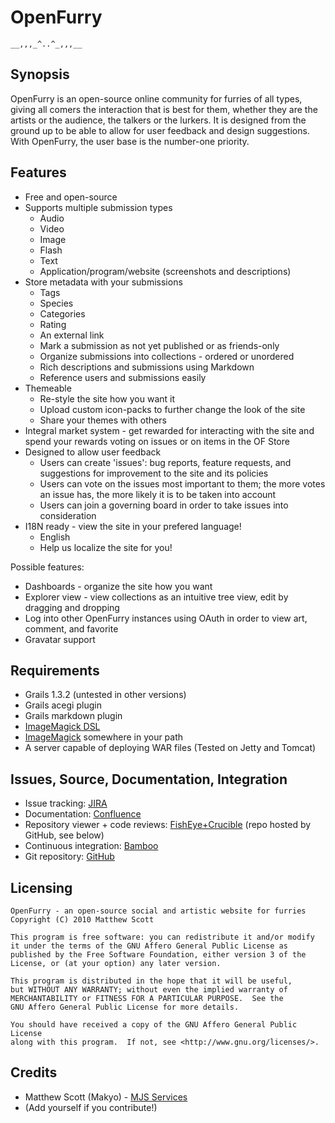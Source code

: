 OpenFurry
=========

    __,,,_^..^_,,,__

Synopsis
--------

OpenFurry is an open-source online community for furries of all types, giving
all comers the interaction that is best for them, whether they are the artists
or the audience, the talkers or the lurkers.  It is designed from the ground
up to be able to allow for user feedback and design suggestions.  With
OpenFurry, the user base is the number-one priority.

Features
--------

* Free and open-source
* Supports multiple submission types
  + Audio
  + Video
  + Image
  + Flash
  + Text
  + Application/program/website (screenshots and descriptions)
* Store metadata with your submissions
  + Tags
  + Species
  + Categories
  + Rating
  + An external link
  + Mark a submission as not yet published or as friends-only
  + Organize submissions into collections - ordered or unordered
  + Rich descriptions and submissions using Markdown
  + Reference users and submissions easily
* Themeable
  + Re-style the site how you want it
  + Upload custom icon-packs to further change the look of the site
  + Share your themes with others
* Integral market system - get rewarded for interacting with the site and spend
  your rewards voting on issues or on items in the OF Store
* Designed to allow user feedback
  + Users can create 'issues': bug reports, feature requests, and suggestions 
    for improvement to the site and its policies
  + Users can vote on the issues most important to them; the more votes
    an issue has, the more likely it is to be taken into account
  + Users can join a governing board in order to take issues into consideration
* I18N ready - view the site in your prefered language!
  + English
  + Help us localize the site for you!

Possible features:

* Dashboards - organize the site how you want
* Explorer view - view collections as an intuitive tree view, edit by dragging
  and dropping
* Log into other OpenFurry instances using OAuth in order to view art, comment,
  and favorite
* Gravatar support

Requirements
------------

* Grails 1.3.2 (untested in other versions)
* Grails acegi plugin
* Grails markdown plugin
* [ImageMagick DSL](http://josh-in-antarctica.blogspot.com/2008/11/imagemagick-dsl.html)
* [ImageMagick](http://www.imagemagick.org/) somewhere in your path
* A server capable of deploying WAR files (Tested on Jetty and Tomcat)

Issues, Source, Documentation, Integration
------------------------------------------

* Issue tracking: [JIRA](http://atl.mjs-svc.com:8080/browse/OF)
* Documentation: [Confluence](http://atl.mjs-svc.com:8090/display/OF)
* Repository viewer + code reviews: [FishEye+Crucible](http://atl.mjs-svc.com:8060/project/OF) (repo hosted by GitHub, see below)
* Continuous integration: [Bamboo](http://atl.mjs-svc.com:8085/browse/OF)
* Git repository: [GitHub](http://github.com/makyo/openfurry)

Licensing
---------

	OpenFurry - an open-source social and artistic website for furries
	Copyright (C) 2010 Matthew Scott

	This program is free software: you can redistribute it and/or modify
	it under the terms of the GNU Affero General Public License as
	published by the Free Software Foundation, either version 3 of the
	License, or (at your option) any later version.

	This program is distributed in the hope that it will be useful,
	but WITHOUT ANY WARRANTY; without even the implied warranty of
	MERCHANTABILITY or FITNESS FOR A PARTICULAR PURPOSE.  See the
	GNU Affero General Public License for more details.

	You should have received a copy of the GNU Affero General Public License
	along with this program.  If not, see <http://www.gnu.org/licenses/>.

Credits
-------

* Matthew Scott (Makyo) - [MJS Services](http://mjs-svc.com)
* (Add yourself if you contribute!)
